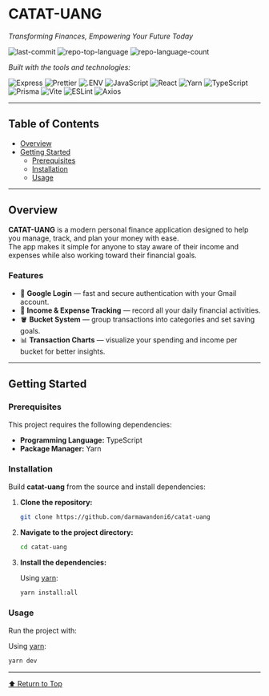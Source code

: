# CATAT-UANG

*Transforming Finances, Empowering Your Future Today*

![last-commit](https://img.shields.io/github/last-commit/darmawandoni6/catat-uang?style=flat&logo=git&logoColor=white&color=0080ff)
![repo-top-language](https://img.shields.io/github/languages/top/darmawandoni6/catat-uang?style=flat&color=0080ff)
![repo-language-count](https://img.shields.io/github/languages/count/darmawandoni6/catat-uang?style=flat&color=0080ff)

*Built with the tools and technologies:*

![Express](https://img.shields.io/badge/Express-000000.svg?style=flat&logo=Express&logoColor=white)
![Prettier](https://img.shields.io/badge/Prettier-F7B93E.svg?style=flat&logo=Prettier&logoColor=black)
![.ENV](https://img.shields.io/badge/.ENV-ECD53F.svg?style=flat&logo=dotenv&logoColor=black)
![JavaScript](https://img.shields.io/badge/JavaScript-F7DF1E.svg?style=flat&logo=JavaScript&logoColor=black)
![React](https://img.shields.io/badge/React-61DAFB.svg?style=flat&logo=React&logoColor=black)
![Yarn](https://img.shields.io/badge/Yarn-2C8EBB.svg?style=flat&logo=Yarn&logoColor=white)
![TypeScript](https://img.shields.io/badge/TypeScript-3178C6.svg?style=flat&logo=TypeScript&logoColor=white)
![Prisma](https://img.shields.io/badge/Prisma-2D3748.svg?style=flat&logo=Prisma&logoColor=white)
![Vite](https://img.shields.io/badge/Vite-646CFF.svg?style=flat&logo=Vite&logoColor=white)
![ESLint](https://img.shields.io/badge/ESLint-4B32C3.svg?style=flat&logo=ESLint&logoColor=white)
![Axios](https://img.shields.io/badge/Axios-5A29E4.svg?style=flat&logo=Axios&logoColor=white)

---

## Table of Contents
- [Overview](#overview)
- [Getting Started](#getting-started)
  - [Prerequisites](#prerequisites)
  - [Installation](#installation)
  - [Usage](#usage)

---

## Overview
**CATAT-UANG** is a modern personal finance application designed to help you manage, track, and plan your money with ease.  
The app makes it simple for anyone to stay aware of their income and expenses while also working toward their financial goals.

### Features
- 🔑 **Google Login** — fast and secure authentication with your Gmail account.  
- 📒 **Income & Expense Tracking** — record all your daily financial activities.  
- 🪣 **Bucket System** — group transactions into categories and set saving goals.  
- 📊 **Transaction Charts** — visualize your spending and income per bucket for better insights.  

---

## Getting Started

### Prerequisites
This project requires the following dependencies:
- **Programming Language:** TypeScript  
- **Package Manager:** Yarn  

### Installation
Build **catat-uang** from the source and install dependencies:

1. **Clone the repository:**
   ```sh
   git clone https://github.com/darmawandoni6/catat-uang
   ```
2. **Navigate to the project directory:**
   ```sh
   cd catat-uang
   ```
3. **Install the dependencies:**

   Using [yarn](https://yarnpkg.com/):
   ```sh
   yarn install:all
   ```

### Usage
Run the project with:


Using [yarn](https://yarnpkg.com/):
```sh
yarn dev
```

---

[⬆ Return to Top](#catat-uang)
